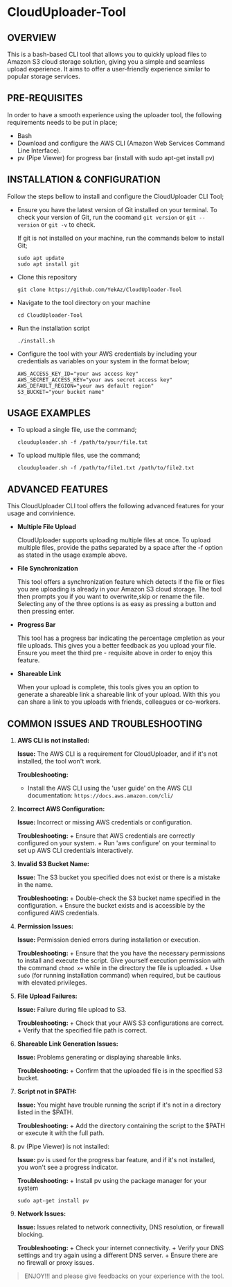 # CloudUploader-Tool

## OVERVIEW

This is a bash-based CLI tool that allows you to quickly upload files to Amazon S3 cloud storage solution, giving you a simple and seamless upload experience. It aims to offer a user-friendly experience similar to popular storage services.

 
## PRE-REQUISITES

In order to have a smooth experience using the uploader tool, the following requirements needs to be put in place;

+ Bash
+ Download and configure the AWS CLI (Amazon Web Services Command Line Interface).
+ pv (Pipe Viewer) for progress bar (install with sudo apt-get install pv)


## INSTALLATION & CONFIGURATION

Follow the steps bellow to install and configure the CloudUploader CLI Tool;

+ Ensure you have the latest version of Git installed on your terminal. To check your version of Git, run the coomand `git version` or `git --version` or `git -v` to check.

   If git is not installed on your machine, run the commands below to install Git;

	 ```
	 sudo apt update
	 sudo apt install git
	 ```

+ Clone this  repository

	```
	git clone https://github.com/YekAz/CloudUploader-Tool
	```

+ Navigate to the tool directory on your machine

	```
	cd CloudUploader-Tool
	```

+ Run the installation script

	```
	./install.sh
	```

+ Configure the tool with your AWS credentials by including your credentials as variables on your system in the format below;

	```
	AWS_ACCESS_KEY_ID="your aws access key"
	AWS_SECRET_ACCESS_KEY="your aws secret access key"
	AWS_DEFAULT_REGION="your aws default region"
	S3_BUCKET="your bucket name"
	```

	
## USAGE EXAMPLES

+ To upload a single file, use the command;

	```
	clouduploader.sh -f /path/to/your/file.txt
	```

+ To upload multiple files, use the command;

	```
	clouduploader.sh -f /path/to/file1.txt /path/to/file2.txt
	```


## ADVANCED FEATURES

This CloudUploader CLI tool offers the following advanced features for your usage and convinience.

+ **Multiple File Upload**

   CloudUploader supports uploading multiple files at once. To upload multiple files, provide the paths separated by a space after the -f option as stated in the usage example above.

+ **File Synchronization**

   This tool offers a synchronization feature which detects if the file or files you are uploading is already in your Amazon S3 cloud storage. The tool then prompts you if you want to overwrite,skip or rename the file. Selecting any of the three options is as easy as pressing a button and then pressing enter.

+ **Progress Bar**

   This tool has a progress bar indicating the percentage cmpletion as your file uploads. This gives you a better feedback as you upload your file. Ensure you meet the third  pre - requisite above in order to enjoy this feature.

+ **Shareable Link**

   When your upload is complete, this tools gives you an option to generate a shareable link a shareable link of your upload. With this you can share a link to you uploads with friends, colleagues or co-workers.


## COMMON ISSUES AND TROUBLESHOOTING

1. **AWS CLI is not installed:**

   **Issue:** The AWS CLI is a requirement for CloudUploader, and if it's not installed, the tool won't work.
 
   **Troubleshooting:**
   + Install the AWS CLI using the 'user guide' on the AWS CLI documentation: `https://docs.aws.amazon.com/cli/`

2. **Incorrect AWS Configuration:**

 	**Issue:** Incorrect or missing AWS credentials or configuration.

 	**Troubleshooting:**
        + Ensure that AWS credentials are correctly configured on your system.
        + Run 'aws configure' on your terminal to set up AWS CLI credentials interactively.

3. **Invalid S3 Bucket Name:**

 	**Issue:** The S3 bucket you specified does not exist or there is a mistake in the name.

 	**Troubleshooting:**
        + Double-check the S3 bucket name specified in the configuration.
        + Ensure the bucket exists and is accessible by the configured AWS credentials.

4. **Permission Issues:**

 	**Issue:** Permission denied errors during installation or execution.

 	**Troubleshooting:**
        + Ensure that the you have the necessary permissions to install and execute the script. Give yourself execution permission with the command `chmod x+` while in the directory the file is uploaded.
        + Use `sudo` (for running installation command) when required, but be cautious with elevated privileges.

5. **File Upload Failures:**

 	**Issue:** Failure during file upload to S3.

 	**Troubleshooting:**
        + Check that your AWS S3 configurations are correct.
        + Verify that the specified file path is correct.

6. **Shareable Link Generation Issues:**

 	**Issue:** Problems generating or displaying shareable links.

 	**Troubleshooting:**
        + Confirm that the uploaded file is in the specified S3 bucket.

7. **Script not in $PATH:**

  	**Issue:** You might have trouble running the script if it's not in a directory listed in the $PATH.

  	**Troubleshooting:**
        + Add the directory containing the script to the $PATH or execute it with the full path.

8. pv (Pipe Viewer) is not installed:

  	**Issue:** pv is used for the progress bar feature, and if it's not installed, you won't see a progress indicator.

  	**Troubleshooting:**
        + Install pv using the package manager for your system

	```
	sudo apt-get install pv
	```

9. 	**Network Issues:**

  	**Issue:** Issues related to network connectivity, DNS resolution, or firewall blocking.

  	**Troubleshooting:**
        + Check your internet connectivity.
        + Verify your DNS settings and try again using a different DNS server.
        + Ensure there are no firewall or proxy issues. 


 > ENJOY!!! and please give feedbacks on your experience with the tool.
